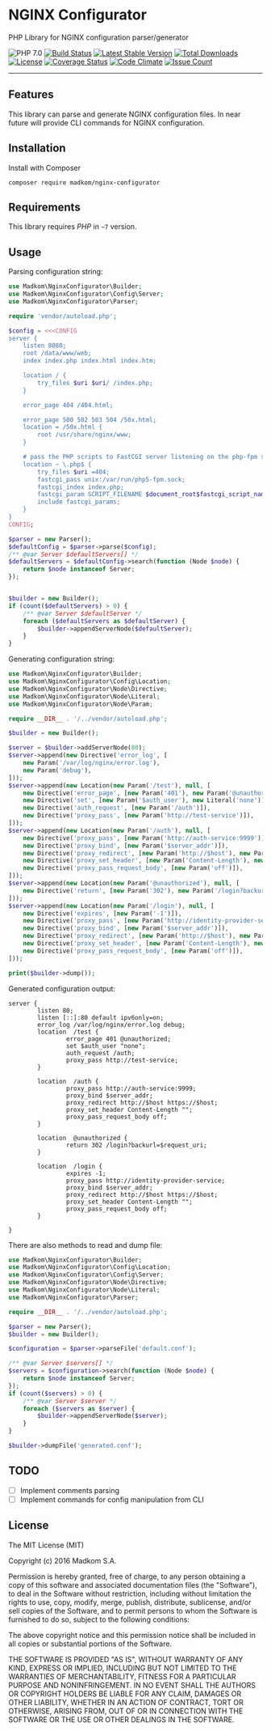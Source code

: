 NGINX Configurator
==================

PHP Library for NGINX configuration parser/generator

![PHP 7.0](https://img.shields.io/badge/PHP-7.0-8C9CB6.svg?style=flat)
[![Build Status](https://travis-ci.org/madkom/nginx-configurator.svg?branch=master)](https://travis-ci.org/madkom/nginx-configurator)
[![Latest Stable Version](https://poser.pugx.org/madkom/nginx-configurator/v/stable)](https://packagist.org/packages/madkom/nginx-configurator)
[![Total Downloads](https://poser.pugx.org/madkom/nginx-configurator/downloads)](https://packagist.org/packages/madkom/nginx-configurator)
[![License](https://poser.pugx.org/madkom/nginx-configurator/license)](https://packagist.org/packages/madkom/nginx-configurator)
[![Coverage Status](https://coveralls.io/repos/github/madkom/nginx-configurator/badge.svg?branch=master)](https://coveralls.io/github/madkom/nginx-configurator?branch=master)
[![Code Climate](https://codeclimate.com/github/madkom/nginx-configurator/badges/gpa.svg)](https://codeclimate.com/github/madkom/nginx-configurator)
[![Issue Count](https://codeclimate.com/github/madkom/nginx-configurator/badges/issue_count.svg)](https://codeclimate.com/github/madkom/nginx-configurator)

---

## Features

This library can parse and generate NGINX configuration files.
In near future will provide CLI commands for NGINX configuration.


## Installation

Install with Composer

```
composer require madkom/nginx-configurator
```

## Requirements

This library requires *PHP* in `~7` version.

## Usage

Parsing configuration string:

```php
use Madkom\NginxConfigurator\Builder;
use Madkom\NginxConfigurator\Config\Server;
use Madkom\NginxConfigurator\Parser;

require 'vendor/autoload.php';

$config = <<<CONFIG
server {
    listen 8080;
    root /data/www/web;
    index index.php index.html index.htm;

    location / {
        try_files $uri $uri/ /index.php;
    }

    error_page 404 /404.html;

    error_page 500 502 503 504 /50x.html;
    location = /50x.html {
        root /usr/share/nginx/www;
    }

    # pass the PHP scripts to FastCGI server listening on the php-fpm socket
    location ~ \.php$ {
        try_files $uri =404;
        fastcgi_pass unix:/var/run/php5-fpm.sock;
        fastcgi_index index.php;
        fastcgi_param SCRIPT_FILENAME $document_root$fastcgi_script_name;
        include fastcgi_params;
    }
}
CONFIG;

$parser = new Parser();
$defaultConfig = $parser->parse($config);
/** @var Server $defaultServers[] */
$defaultServers = $defaultConfig->search(function (Node $node) {
    return $node instanceof Server;
});


$builder = new Builder();
if (count($defaultServers) > 0) {
    /** @var Server $defaultServer */
    foreach ($defaultServers as $defaultServer) {
        $builder->appendServerNode($defaultServer);
    }
}
```

Generating configuration string:

```php
use Madkom\NginxConfigurator\Builder;
use Madkom\NginxConfigurator\Config\Location;
use Madkom\NginxConfigurator\Node\Directive;
use Madkom\NginxConfigurator\Node\Literal;
use Madkom\NginxConfigurator\Node\Param;

require __DIR__ . '/../vendor/autoload.php';

$builder = new Builder();

$server = $builder->addServerNode(80);
$server->append(new Directive('error_log', [
    new Param('/var/log/nginx/error.log'), 
    new Param('debug'),
]));
$server->append(new Location(new Param('/test'), null, [
    new Directive('error_page', [new Param('401'), new Param('@unauthorized')]),
    new Directive('set', [new Param('$auth_user'), new Literal('none')]),
    new Directive('auth_request', [new Param('/auth')]),
    new Directive('proxy_pass', [new Param('http://test-service')]),
]));
$server->append(new Location(new Param('/auth'), null, [
    new Directive('proxy_pass', [new Param('http://auth-service:9999')]),
    new Directive('proxy_bind', [new Param('$server_addr')]),
    new Directive('proxy_redirect', [new Param('http://$host'), new Param('https://$host')]),
    new Directive('proxy_set_header', [new Param('Content-Length'), new Literal("")]),
    new Directive('proxy_pass_request_body', [new Param('off')]),
]));
$server->append(new Location(new Param('@unauthorized'), null, [
    new Directive('return', [new Param('302'), new Param('/login?backurl=$request_uri')]),
]));
$server->append(new Location(new Param('/login'), null, [
    new Directive('expires', [new Param('-1')]),
    new Directive('proxy_pass', [new Param('http://identity-provider-service')]),
    new Directive('proxy_bind', [new Param('$server_addr')]),
    new Directive('proxy_redirect', [new Param('http://$host'), new Param('https://$host')]),
    new Directive('proxy_set_header', [new Param('Content-Length'), new Literal("")]),
    new Directive('proxy_pass_request_body', [new Param('off')]),
]));

print($builder->dump());
```

Generated configuration output:

```
server {
        listen 80;
        listen [::]:80 default ipv6only=on;
        error_log /var/log/nginx/error.log debug;
        location  /test {
                error_page 401 @unauthorized;
                set $auth_user "none";
                auth_request /auth;
                proxy_pass http://test-service;
        }
        
        location  /auth {
                proxy_pass http://auth-service:9999;
                proxy_bind $server_addr;
                proxy_redirect http://$host https://$host;
                proxy_set_header Content-Length "";
                proxy_pass_request_body off;
        }
        
        location  @unauthorized {
                return 302 /login?backurl=$request_uri;
        }
        
        location  /login {
                expires -1;
                proxy_pass http://identity-provider-service;
                proxy_bind $server_addr;
                proxy_redirect http://$host https://$host;
                proxy_set_header Content-Length "";
                proxy_pass_request_body off;
        }
        
}
```

There are also methods to read and dump file:

```php
use Madkom\NginxConfigurator\Builder;
use Madkom\NginxConfigurator\Config\Location;
use Madkom\NginxConfigurator\Config\Server;
use Madkom\NginxConfigurator\Node\Directive;
use Madkom\NginxConfigurator\Node\Literal;
use Madkom\NginxConfigurator\Parser;

require __DIR__ . '/../vendor/autoload.php';

$parser = new Parser();
$builder = new Builder();

$configuration = $parser->parseFile('default.conf');

/** @var Server $servers[] */
$servers = $configuration->search(function (Node $node) {
    return $node instanceof Server;
});
if (count($servers) > 0) {
    /** @var Server $server */
    foreach ($servers as $server) {
        $builder->appendServerNode($server);
    }
}

$builder->dumpFile('generated.conf');
```

## TODO

* [ ] Implement comments parsing
* [ ] Implement commands for config manipulation from CLI

## License

The MIT License (MIT)

Copyright (c) 2016 Madkom S.A.

Permission is hereby granted, free of charge, to any person obtaining a copy
of this software and associated documentation files (the "Software"), to deal
in the Software without restriction, including without limitation the rights
to use, copy, modify, merge, publish, distribute, sublicense, and/or sell
copies of the Software, and to permit persons to whom the Software is
furnished to do so, subject to the following conditions:

The above copyright notice and this permission notice shall be included in
all copies or substantial portions of the Software.

THE SOFTWARE IS PROVIDED "AS IS", WITHOUT WARRANTY OF ANY KIND, EXPRESS OR
IMPLIED, INCLUDING BUT NOT LIMITED TO THE WARRANTIES OF MERCHANTABILITY,
FITNESS FOR A PARTICULAR PURPOSE AND NONINFRINGEMENT. IN NO EVENT SHALL THE
AUTHORS OR COPYRIGHT HOLDERS BE LIABLE FOR ANY CLAIM, DAMAGES OR OTHER
LIABILITY, WHETHER IN AN ACTION OF CONTRACT, TORT OR OTHERWISE, ARISING FROM,
OUT OF OR IN CONNECTION WITH THE SOFTWARE OR THE USE OR OTHER DEALINGS IN
THE SOFTWARE.